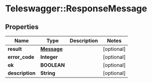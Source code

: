 # Teleswagger::ResponseMessage

## Properties
Name | Type | Description | Notes
------------ | ------------- | ------------- | -------------
**result** | [**Message**](Message.md) |  | [optional] 
**error_code** | **Integer** |  | [optional] 
**ok** | **BOOLEAN** |  | [optional] 
**description** | **String** |  | [optional] 


